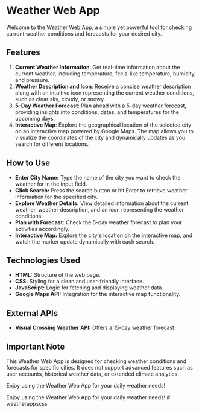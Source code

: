 # Weather Web App

Welcome to the Weather Web App, a simple yet powerful tool for checking current weather conditions and forecasts for your desired city.

## Features

1. **Current Weather Information**: Get real-time information about the current weather, including temperature, feels-like temperature, humidity, and pressure.
2. **Weather Description and Icon**: Receive a concise weather description along with an intuitive icon representing the current weather conditions, such as clear sky, cloudy, or snowy.
3. **5-Day Weather Forecast**: Plan ahead with a 5-day weather forecast, providing insights into conditions, dates, and temperatures for the upcoming days.
4. **Interactive Map**: Explore the geographical location of the selected city on an interactive map powered by Google Maps. The map allows you to visualize the coordinates of the city and dynamically updates as you search for different locations.

## How to Use

- **Enter City Name:** Type the name of the city you want to check the weather for in the input field.
- **Click Search:** Press the search button or hit Enter to retrieve weather information for the specified city.
- **Explore Weather Details:** View detailed information about the current weather, weather description, and an icon representing the weather conditions.
- **Plan with Forecast:** Check the 5-day weather forecast to plan your activities accordingly.
- **Interactive Map:** Explore the city's location on the interactive map, and watch the marker update dynamically with each search.

## Technologies Used

- **HTML:** Structure of the web page.
- **CSS:** Styling for a clean and user-friendly interface.
- **JavaScript:** Logic for fetching and displaying weather data.
- **Google Maps API:** Integration for the interactive map functionality.

## External APIs

- **Visual Crossing Weather API:** Offers a 15-day weather forecast.

## Important Note

This Weather Web App is designed for checking weather conditions and forecasts for specific cities. It does not support advanced features such as user accounts, historical weather data, or extended climate analytics.

Enjoy using the Weather Web App for your daily weather needs!

Enjoy using the Weather Web App for your daily weather needs!
#   w e a t h e r a p p s c s s 
 
 

